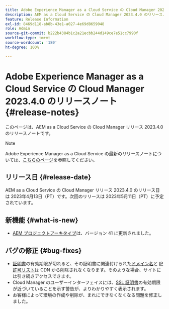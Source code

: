 ```yaml
---
title: Adobe Experience Manager as a Cloud Service の Cloud Manager 2023.4.0 のリリースノート
description: AEM as a Cloud Service の Cloud Manager 2023.4.0 のリリースノート
feature: Release Information
exl-id: 8469d118-ab8b-43e1-a027-4e69d8659048
role: Admin
source-git-commit: b222b4384b1c2a21ecbb244d149ce7e51cc7990f
workflow-type: tm+mt
source-wordcount: '180'
ht-degree: 100%

---
```


# Adobe Experience Manager as a Cloud Service の Cloud Manager 2023.4.0 のリリースノート {#release-notes}

このページは、AEM as a Cloud Service の Cloud Manager リリース 2023.4.0 のリリースノートです。

>[!NOTE]
>
>Adobe Experience Manager as a Cloud Service の最新のリリースノートについては、[こちらのページ](/help/release-notes/release-notes-cloud/release-notes-current.md)を参照してください。

## リリース日 {#release-date}

AEM as a Cloud Service の Cloud Manager リリース 2023.4.0 のリリース日は 2023年4月13日（PT）です。次回のリリースは 2023年5月11日（PT）に予定されています。

## 新機能 {#what-is-new}

* [AEM プロジェクトアーキタイプ](https://experienceleague.adobe.com/docs/experience-manager-core-components/using/developing/archetype/overview.html?lang=ja)は、バージョン 41 に更新されました。

## バグの修正 {#bug-fixes}

* [証明書](/help/implementing/cloud-manager/managing-ssl-certifications/introduction-to-ssl-certificates.md)の有効期限が切れると、その証明書に関連付けられた[ドメイン名](/help/implementing/cloud-manager/custom-domain-names/introduction.md)と [IP 許可リスト](/help/implementing/cloud-manager/ip-allow-lists/introduction.md)は CDN から削除されなくなります。そのような場合、サイトには引き続きアクセスできます。
* Cloud Manager のユーザーインターフェイスには、[SSL 証明書](/help/implementing/cloud-manager/managing-ssl-certifications/introduction-to-ssl-certificates.md)の有効期限が近づいていることを示す警告が、よりわかりやすく表示されます。
* お客様によって環境の作成や削除が、まれにできなくなくなる問題を修正しました。
